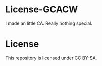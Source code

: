 # License-GCACW
I made an little CA. Really nothing special.

# License
This repository is licensed under CC BY-SA.
